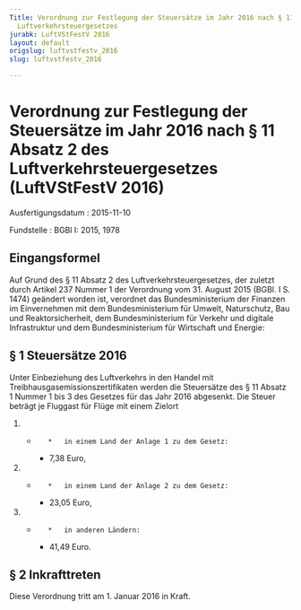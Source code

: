 ```yaml
---
Title: Verordnung zur Festlegung der Steuersätze im Jahr 2016 nach § 11 Absatz 2 des
  Luftverkehrsteuergesetzes
jurabk: LuftVStFestV 2016
layout: default
origslug: luftvstfestv_2016
slug: luftvstfestv_2016

---
```


# Verordnung zur Festlegung der Steuersätze im Jahr 2016 nach § 11 Absatz 2 des Luftverkehrsteuergesetzes (LuftVStFestV 2016)

Ausfertigungsdatum
:   2015-11-10

Fundstelle
:   BGBl I: 2015, 1978


## Eingangsformel

Auf Grund des § 11 Absatz 2 des Luftverkehrsteuergesetzes, der zuletzt durch Artikel 237 Nummer 1 der Verordnung vom 31. August 2015 (BGBl. I S. 1474) geändert worden ist, verordnet das Bundesministerium der Finanzen im Einvernehmen mit dem Bundesministerium für Umwelt, Naturschutz, Bau und Reaktorsicherheit, dem Bundesministerium für Verkehr und digitale Infrastruktur und dem Bundesministerium für Wirtschaft und Energie:


## § 1 Steuersätze 2016

Unter Einbeziehung des Luftverkehrs in den Handel mit Treibhausgasemissionszertifikaten werden die Steuersätze des § 11 Absatz 1 Nummer 1 bis 3 des Gesetzes für das Jahr 2016 abgesenkt. Die Steuer beträgt je Fluggast für Flüge mit einem Zielort

1.
    *        *   in einem Land der Anlage 1 zu dem Gesetz:

        *   7,38 Euro,





2.
    *        *   in einem Land der Anlage 2 zu dem Gesetz:

        *   23,05 Euro,





3.
    *        *   in anderen Ländern:

        *   41,49 Euro.








## § 2 Inkrafttreten

Diese Verordnung tritt am 1. Januar 2016 in Kraft.

